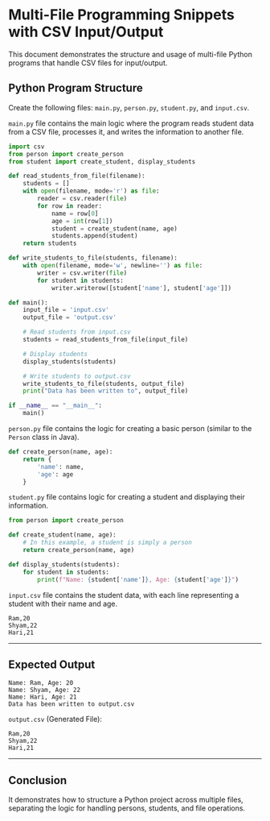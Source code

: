 # Multi-File Programming Snippets with CSV Input/Output

This document demonstrates the structure and usage of multi-file Python programs that handle CSV files for input/output.

## Python Program Structure

Create the following files: `main.py`, `person.py`, `student.py`, and `input.csv`.

`main.py` file contains the main logic where the program reads student data from a CSV file, processes it, and writes the information to another file.

```python
import csv
from person import create_person
from student import create_student, display_students

def read_students_from_file(filename):
    students = []
    with open(filename, mode='r') as file:
        reader = csv.reader(file)
        for row in reader:
            name = row[0]
            age = int(row[1])
            student = create_student(name, age)
            students.append(student)
    return students

def write_students_to_file(students, filename):
    with open(filename, mode='w', newline='') as file:
        writer = csv.writer(file)
        for student in students:
            writer.writerow([student['name'], student['age']])

def main():
    input_file = 'input.csv'
    output_file = 'output.csv'

    # Read students from input.csv
    students = read_students_from_file(input_file)

    # Display students
    display_students(students)

    # Write students to output.csv
    write_students_to_file(students, output_file)
    print("Data has been written to", output_file)

if __name__ == "__main__":
    main()
```

`person.py` file contains the logic for creating a basic person (similar to the `Person` class in Java).

```python
def create_person(name, age):
    return {
        'name': name,
        'age': age
    }
```

`student.py` file contains logic for creating a student and displaying their information.

```python
from person import create_person

def create_student(name, age):
    # In this example, a student is simply a person
    return create_person(name, age)

def display_students(students):
    for student in students:
        print(f"Name: {student['name']}, Age: {student['age']}")
```

`input.csv` file contains the student data, with each line representing a student with their name and age.

```
Ram,20
Shyam,22
Hari,21
```
---

## Expected Output

```text
Name: Ram, Age: 20
Name: Shyam, Age: 22
Name: Hari, Age: 21
Data has been written to output.csv
```

`output.csv` (Generated File):

```
Ram,20
Shyam,22
Hari,21
```
---

## Conclusion

It demonstrates how to structure a Python project across multiple files, separating the logic for handling persons, students, and file operations.